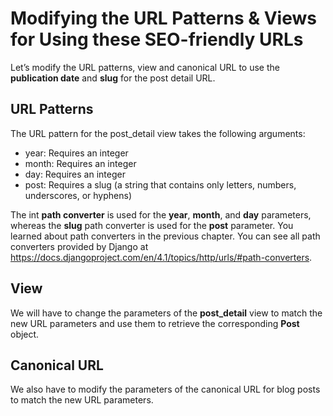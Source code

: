# Modifying the URL Patterns & Views for Using these SEO-friendly URLs

Let’s modify the URL patterns, view and canonical URL to use the **publication date** and **slug** for the post detail URL.

## URL Patterns

The URL pattern for the post_detail view takes the following arguments: 

- year: Requires an integer 
- month: Requires an integer 
- day: Requires an integer 
- post: Requires a slug (a string that contains only letters, numbers, underscores, or hyphens)

The int **path converter** is used for the **year**, **month**, and **day** parameters, whereas the **slug** path converter is used for the **post** parameter. You learned about path converters in the previous chapter. You can see all path converters provided by Django at https://docs.djangoproject.com/en/4.1/topics/http/urls/#path-converters.

## View

We will have to change the parameters of the **post_detail** view to match the new URL parameters and use them to retrieve the corresponding **Post** object.

## Canonical URL

We also have to modify the parameters of the canonical URL for blog posts to match the new URL
parameters.

